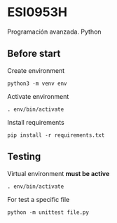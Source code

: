 # ESI0953H
Programación avanzada. Python

## Before start
Create environment
```
python3 -m venv env
```

Activate environment
```
. env/bin/activate
```

Install requirements

```
pip install -r requirements.txt
```

## Testing
Virtual environment **must be active**
```
. env/bin/activate
```

For test a specific file
```
python -m unittest file.py
```